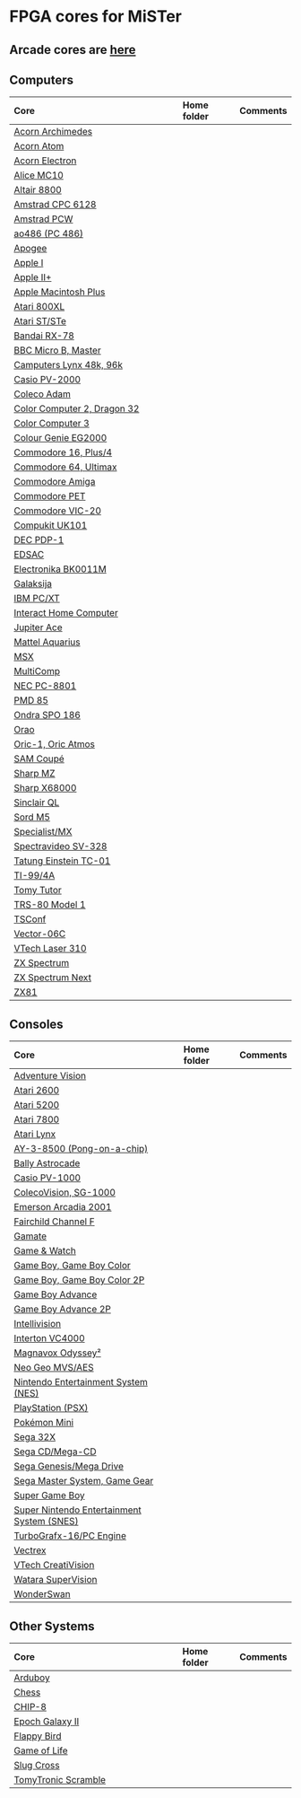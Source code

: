 # FPGA cores for MiSTer
## Arcade cores are [here](Arcade-Cores-List)

<!-- Cores list start -->

## Computers
|Core<img width=300/>| Home folder | Comments |
|:---|:---|:---:|
| [Acorn Archimedes](https://github.com/MiSTer-devel/Archie_MiSTer) | | |
| [Acorn Atom](https://github.com/MiSTer-devel/AcornAtom_MiSTer) | | |
| [Acorn Electron](https://github.com/MiSTer-devel/AcornElectron_MiSTer) | | |
| [Alice MC10](https://github.com/MiSTer-devel/AliceMC10_MiSTer) | | |
| [Altair 8800](https://github.com/MiSTer-devel/Altair8800_Mister) | | |
| [Amstrad CPC 6128](https://github.com/MiSTer-devel/Amstrad_MiSTer) | | |
| [Amstrad PCW](https://github.com/MiSTer-devel/Amstrad-PCW_MiSTer) | | |
| [ao486 (PC 486)](https://github.com/MiSTer-devel/ao486_MiSTer) | | |
| [Apogee](https://github.com/MiSTer-devel/Apogee_MiSTer) | | |
| [Apple I](https://github.com/MiSTer-devel/Apple-I_MiSTer) | | |
| [Apple II+](https://github.com/MiSTer-devel/Apple-II_MiSTer) | | |
| [Apple Macintosh Plus](https://github.com/MiSTer-devel/MacPlus_MiSTer) | | |
| [Atari 800XL](https://github.com/MiSTer-devel/Atari800_MiSTer) | | |
| [Atari ST/STe](https://github.com/MiSTer-devel/AtariST_MiSTer) | | |
| [Bandai RX-78](https://github.com/MiSTer-devel/RX-78_MiSTer) | | |
| [BBC Micro B, Master](https://github.com/MiSTer-devel/BBCMicro_MiSTer) | | |
| [Camputers Lynx 48k, 96k](https://github.com/MiSTer-devel/Lynx48_MiSTer) | | |
| [Casio PV-2000](https://github.com/MiSTer-devel/Casio_PV-2000_MiSTer) | | |
| [Coleco Adam](https://github.com/MiSTer-devel/ColecoAdam_MiSTer) | | |
| [Color Computer 2, Dragon 32](https://github.com/MiSTer-devel/CoCo2_MiSTer) | | |
| [Color Computer 3](https://github.com/MiSTer-devel/CoCo3_MiSTer) | | |
| [Colour Genie EG2000](https://github.com/MiSTer-devel/EG2000_MiSTer) | | |
| [Commodore 16, Plus/4](https://github.com/MiSTer-devel/C16_MiSTer) | | |
| [Commodore 64, Ultimax](https://github.com/MiSTer-devel/C64_MiSTer) | | |
| [Commodore Amiga](https://github.com/MiSTer-devel/Minimig-AGA_MiSTer) | | |
| [Commodore PET](https://github.com/MiSTer-devel/PET2001_MiSTer) | | |
| [Commodore VIC-20](https://github.com/MiSTer-devel/VIC20_MiSTer) | | |
| [Compukit UK101](https://github.com/MiSTer-devel/UK101_MiSTer) | | |
| [DEC PDP-1](https://github.com/MiSTer-devel/PDP1_MiSTer) | | |
| [EDSAC](https://github.com/MiSTer-devel/EDSAC_MiSTer) | | |
| [Electronika BK0011M](https://github.com/MiSTer-devel/BK0011M_MiSTer) | | |
| [Galaksija](https://github.com/MiSTer-devel/Galaksija_MiSTer) | | |
| [IBM PC/XT](https://github.com/MiSTer-devel/PCXT_MiSTer) | | |
| [Interact Home Computer](https://github.com/MiSTer-devel/Interact_MiSTer) | | |
| [Jupiter Ace](https://github.com/MiSTer-devel/Jupiter_MiSTer) | | |
| [Mattel Aquarius](https://github.com/MiSTer-devel/Aquarius_MISTer) | | |
| [MSX](https://github.com/MiSTer-devel/MSX_MiSTer) | | |
| [MultiComp](https://github.com/MiSTer-devel/MultiComp_MiSTer) | | |
| [NEC PC-8801](https://github.com/MiSTer-devel/PC88_MiSTer) | | |
| [PMD 85](https://github.com/MiSTer-devel/PMD85_MiSTer) | | |
| [Ondra SPO 186](https://github.com/MiSTer-devel/OndraSPO186_MiSTer) | | |
| [Orao](https://github.com/MiSTer-devel/Orao_MiSTer) | | |
| [Oric-1, Oric Atmos](https://github.com/MiSTer-devel/Oric_MiSTer) | | |
| [SAM Coupé](https://github.com/MiSTer-devel/SAM-Coupe_MiSTer) | | |
| [Sharp MZ](https://github.com/MiSTer-devel/SharpMZ_MiSTer) | | |
| [Sharp X68000](https://github.com/MiSTer-devel/X68000_MiSTer) | | |
| [Sinclair QL](https://github.com/MiSTer-devel/QL_MiSTer) | | |
| [Sord M5](https://github.com/MiSTer-devel/SordM5_MiSTer) | | |
| [Specialist/MX](https://github.com/MiSTer-devel/Specialist_MiSTer) | | |
| [Spectravideo SV-328](https://github.com/MiSTer-devel/SVI328_MiSTer) | | |
| [Tatung Einstein TC-01](https://github.com/MiSTer-devel/TatungEinstein_MiSTer) | | |
| [TI-99/4A](https://github.com/MiSTer-devel/TI-99_4A_MiSTer) | | |
| [Tomy Tutor](https://github.com/MiSTer-devel/TomyTutor_MiSTer) | | |
| [TRS-80 Model 1](https://github.com/MiSTer-devel/TRS-80_MiSTer) | | |
| [TSConf](https://github.com/MiSTer-devel/TSConf_MiSTer) | | |
| [Vector-06C](https://github.com/MiSTer-devel/Vector-06C_MiSTer) | | |
| [VTech Laser 310](https://github.com/MiSTer-devel/Laser310_MiSTer) | | |
| [ZX Spectrum](https://github.com/MiSTer-devel/ZX-Spectrum_MISTer) | | |
| [ZX Spectrum Next](https://github.com/MiSTer-devel/ZXNext_MISTer) | | |
| [ZX81](https://github.com/MiSTer-devel/ZX81_MiSTer) | | |

## Consoles
|Core<img width=300/>| Home folder | Comments |
|:---|:---|:---:|
| [Adventure Vision](https://github.com/MiSTer-devel/AdventureVision_MiSTer) | | |
| [Atari 2600](https://github.com/MiSTer-devel/Atari2600_MiSTer) | | |
| [Atari 5200](https://github.com/MiSTer-devel/Atari800_MiSTer) | | |
| [Atari 7800](https://github.com/MiSTer-devel/Atari7800_MiSTer) | | |
| [Atari Lynx](https://github.com/MiSTer-devel/AtariLynx_MiSTer) | | |
| [AY-3-8500 (Pong-on-a-chip)](https://github.com/MiSTer-devel/AY-3-8500-MiSTer) | | |
| [Bally Astrocade](https://github.com/MiSTer-devel/Astrocade_MiSTer) | | |
| [Casio PV-1000](https://github.com/MiSTer-devel/Casio_PV-1000_MiSTer) | | |
| [ColecoVision, SG-1000](https://github.com/MiSTer-devel/ColecoVision_MiSTer) | | |
| [Emerson Arcadia 2001](https://github.com/MiSTer-devel/Arcadia_MiSTer) | | |
| [Fairchild Channel F](https://github.com/MiSTer-devel/ChannelF_MiSTer) | | |
| [Gamate](https://github.com/MiSTer-devel/Gamate_MiSTer) | | |
| [Game & Watch](https://github.com/MiSTer-devel/GnW_MiSTer) | | |
| [Game Boy, Game Boy Color](https://github.com/MiSTer-devel/Gameboy_MiSTer) | | |
| [Game Boy, Game Boy Color 2P](https://github.com/MiSTer-devel/Gameboy_MiSTer/tree/Gameboy2P) | | |
| [Game Boy Advance](https://github.com/MiSTer-devel/GBA_MiSTer) | | |
| [Game Boy Advance 2P](https://github.com/MiSTer-devel/GBA_MiSTer/tree/GBA2P) | | |
| [Intellivision](https://github.com/MiSTer-devel/Intv_MiSTer) | | |
| [Interton VC4000](https://github.com/MiSTer-devel/VC4000_MiSTer) | | |
| [Magnavox Odyssey²](https://github.com/MiSTer-devel/Odyssey2_MiSTer) | | |
| [Neo Geo MVS/AES](https://github.com/MiSTer-devel/NeoGeo_MiSTer) | | |
| [Nintendo Entertainment System (NES)](https://github.com/MiSTer-devel/NES_MiSTer) | | |
| [PlayStation (PSX)](https://github.com/MiSTer-devel/PSX_MiSTer) | | |
| [Pokémon Mini](https://github.com/MiSTer-devel/PokemonMini_MiSTer) | | |
| [Sega 32X](https://github.com/MiSTer-devel/S32X_MiSTer) | | |
| [Sega CD/Mega-CD](https://github.com/MiSTer-devel/MegaCD_MiSTer) | | |
| [Sega Genesis/Mega Drive](https://github.com/MiSTer-devel/Genesis_MiSTer) | | |
| [Sega Master System, Game Gear](https://github.com/MiSTer-devel/SMS_MiSTer) | | |
| [Super Game Boy](https://github.com/MiSTer-devel/SGB_MiSTer) | | |
| [Super Nintendo Entertainment System (SNES)](https://github.com/MiSTer-devel/SNES_MiSTer) | | |
| [TurboGrafx-16/PC Engine](https://github.com/MiSTer-devel/TurboGrafx16_MiSTer) | | |
| [Vectrex](https://github.com/MiSTer-devel/Vectrex_MiSTer) | | |
| [VTech CreatiVision](https://github.com/MiSTer-devel/CreatiVision_MiSTer) | | |
| [Watara SuperVision](https://github.com/MiSTer-devel/SuperVision_MiSTer) | | |
| [WonderSwan](https://github.com/MiSTer-devel/WonderSwan_MiSTer) | | |

## Other Systems
|Core<img width=300/>| Home folder | Comments |
|:---|:---|:---:|
| [Arduboy](https://github.com/MiSTer-devel/Arduboy_MiSTer) | | |
| [Chess](https://github.com/MiSTer-devel/Chess_MiSTer) | | |
| [CHIP-8](https://github.com/MiSTer-devel/Chip8_MiSTer) | | |
| [Epoch Galaxy II](https://github.com/MiSTer-devel/EpochGalaxy2_MiSTer) | | |
| [Flappy Bird](https://github.com/MiSTer-devel/FlappyBird_MiSTer) | | |
| [Game of Life](https://github.com/MiSTer-devel/Life_MiSTer) | | |
| [Slug Cross](https://github.com/MiSTer-devel/SlugCross_MiSTer) | | |
| [TomyTronic Scramble](https://github.com/MiSTer-devel/TomyScramble_MiSTer) | | |

<!-- Cores list end -->

